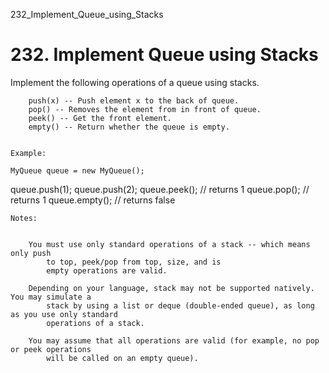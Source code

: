 232_Implement_Queue_using_Stacks
# 232. Implement Queue using Stacks

Implement the following operations of a queue using stacks.

    
        push(x) -- Push element x to the back of queue.
        pop() -- Removes the element from in front of queue.
        peek() -- Get the front element.
        empty() -- Return whether the queue is empty.
    

    Example:

    MyQueue queue = new MyQueue();

queue.push(1);
queue.push(2);
queue.peek();  // returns 1
queue.pop();   // returns 1
queue.empty(); // returns false

    Notes:

    
        You must use only standard operations of a stack -- which means only push
            to top, peek/pop from top, size, and is
            empty operations are valid.
        
        Depending on your language, stack may not be supported natively. You may simulate a
            stack by using a list or deque (double-ended queue), as long as you use only standard
            operations of a stack.
        
        You may assume that all operations are valid (for example, no pop or peek operations
            will be called on an empty queue).